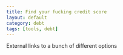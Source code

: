 ```yaml
---
title: Find your fucking credit score
layout: default
category: debt
tags: [tools, debt]
---
```

External links to a bunch of different options

